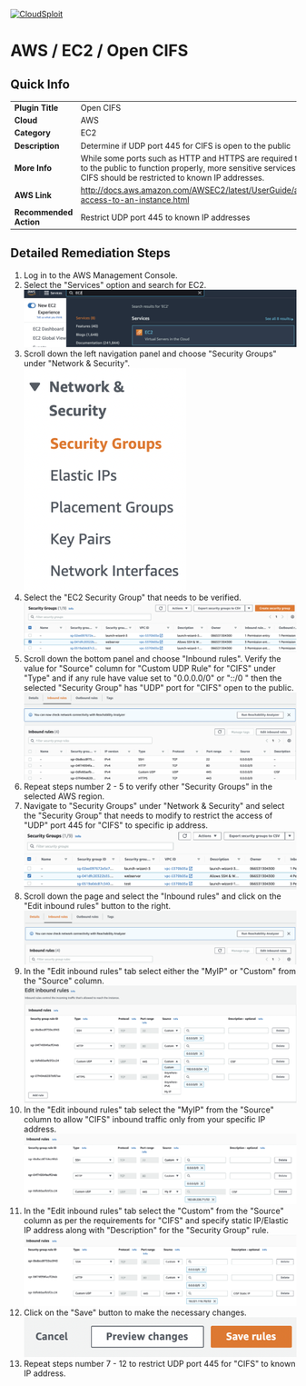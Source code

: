 [![CloudSploit](https://cloudsploit.com/img/logo-new-big-text-100.png "CloudSploit")](https://cloudsploit.com)

# AWS / EC2 / Open CIFS

## Quick Info

| | |
|-|-|
| **Plugin Title** | Open CIFS |
| **Cloud** | AWS |
| **Category** | EC2 |
| **Description** | Determine if UDP port 445 for CIFS is open to the public |
| **More Info** | While some ports such as HTTP and HTTPS are required to be open to the public to function properly, more sensitive services such as CIFS should be restricted to known IP addresses. |
| **AWS Link** | http://docs.aws.amazon.com/AWSEC2/latest/UserGuide/authorizing-access-to-an-instance.html |
| **Recommended Action** | Restrict UDP port 445 to known IP addresses |

## Detailed Remediation Steps
1. Log in to the AWS Management Console.
2. Select the "Services" option and search for EC2. </br> <img src="/resources/aws/ec2/open-cifs/step2.png"/>
3. Scroll down the left navigation panel and choose "Security Groups" under "Network & Security".</br> <img src="/resources/aws/ec2/open-cifs/step3.png"/>
4. Select the "EC2 Security Group" that needs to be verified. </br> <img src="/resources/aws/ec2/open-cifs/step4.png"/>
5. Scroll down the bottom panel and choose "Inbound rules". Verify the value for "Source" column for "Custom UDP Rule" for "CIFS" under "Type" and if any rule have value set to "0.0.0.0/0" or "::/0 " then the selected "Security Group" has "UDP" port for "CIFS" open to the public.</br> <img src="/resources/aws/ec2/open-cifs/step5.png"/>
6. Repeat steps number 2 - 5 to verify other "Security Groups" in the selected AWS region.</br> 
7. Navigate to "Security Groups" under "Network & Security" and select the "Security Group" that needs to modify to restrict the access of "UDP" port 445 for "CIFS"  to specific ip address. </br> <img src="/resources/aws/ec2/open-cifs/step7.png"/>
8. Scroll down the page and select the "Inbound rules" and click on the "Edit inbound rules" button to the right. </br> <img src="/resources/aws/ec2/open-cifs/step8.png"/>
9. In the "Edit inbound rules" tab select either the "MyIP" or "Custom" from the "Source" column.</br> <img src="/resources/aws/ec2/open-cifs/step9.png"/>
10. In the "Edit inbound rules" tab select the "MyIP" from the "Source" column to allow "CIFS" inbound traffic only from your specific IP address.</br> <img src="/resources/aws/ec2/open-cifs/step10.png"/>
11. In the "Edit inbound rules" tab select the "Custom" from the "Source" column as per the requirements for "CIFS" and specify static IP/Elastic IP address along with "Description" for the "Security Group" rule. </br> <img src="/resources/aws/ec2/open-cifs/step11.png"/>
12. Click on the "Save" button to make the necessary changes. </br> <img src="/resources/aws/ec2/open-cifs/step12.png"/>
13. Repeat steps number 7 - 12 to restrict UDP port 445 for "CIFS" to known IP address.</br>
